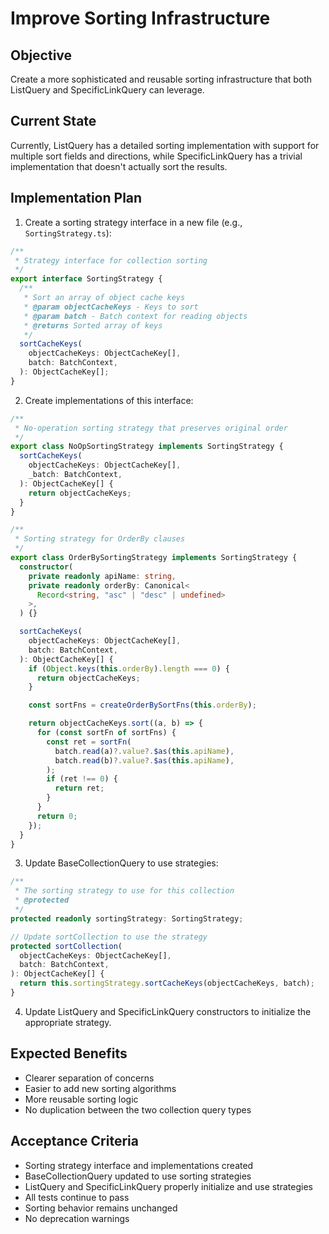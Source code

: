 # Improve Sorting Infrastructure

## Objective

Create a more sophisticated and reusable sorting infrastructure that both ListQuery and SpecificLinkQuery can leverage.

## Current State

Currently, ListQuery has a detailed sorting implementation with support for multiple sort fields and directions, while SpecificLinkQuery has a trivial implementation that doesn't actually sort the results.

## Implementation Plan

1. Create a sorting strategy interface in a new file (e.g., `SortingStrategy.ts`):

```typescript
/**
 * Strategy interface for collection sorting
 */
export interface SortingStrategy {
  /**
   * Sort an array of object cache keys
   * @param objectCacheKeys - Keys to sort
   * @param batch - Batch context for reading objects
   * @returns Sorted array of keys
   */
  sortCacheKeys(
    objectCacheKeys: ObjectCacheKey[],
    batch: BatchContext,
  ): ObjectCacheKey[];
}
```

2. Create implementations of this interface:

```typescript
/**
 * No-operation sorting strategy that preserves original order
 */
export class NoOpSortingStrategy implements SortingStrategy {
  sortCacheKeys(
    objectCacheKeys: ObjectCacheKey[],
    _batch: BatchContext,
  ): ObjectCacheKey[] {
    return objectCacheKeys;
  }
}

/**
 * Sorting strategy for OrderBy clauses
 */
export class OrderBySortingStrategy implements SortingStrategy {
  constructor(
    private readonly apiName: string,
    private readonly orderBy: Canonical<
      Record<string, "asc" | "desc" | undefined>
    >,
  ) {}

  sortCacheKeys(
    objectCacheKeys: ObjectCacheKey[],
    batch: BatchContext,
  ): ObjectCacheKey[] {
    if (Object.keys(this.orderBy).length === 0) {
      return objectCacheKeys;
    }

    const sortFns = createOrderBySortFns(this.orderBy);

    return objectCacheKeys.sort((a, b) => {
      for (const sortFn of sortFns) {
        const ret = sortFn(
          batch.read(a)?.value?.$as(this.apiName),
          batch.read(b)?.value?.$as(this.apiName),
        );
        if (ret !== 0) {
          return ret;
        }
      }
      return 0;
    });
  }
}
```

3. Update BaseCollectionQuery to use strategies:

```typescript
/**
 * The sorting strategy to use for this collection
 * @protected
 */
protected readonly sortingStrategy: SortingStrategy;

// Update sortCollection to use the strategy
protected sortCollection(
  objectCacheKeys: ObjectCacheKey[],
  batch: BatchContext,
): ObjectCacheKey[] {
  return this.sortingStrategy.sortCacheKeys(objectCacheKeys, batch);
}
```

4. Update ListQuery and SpecificLinkQuery constructors to initialize the appropriate strategy.

## Expected Benefits

- Clearer separation of concerns
- Easier to add new sorting algorithms
- More reusable sorting logic
- No duplication between the two collection query types

## Acceptance Criteria

- Sorting strategy interface and implementations created
- BaseCollectionQuery updated to use sorting strategies
- ListQuery and SpecificLinkQuery properly initialize and use strategies
- All tests continue to pass
- Sorting behavior remains unchanged
- No deprecation warnings
